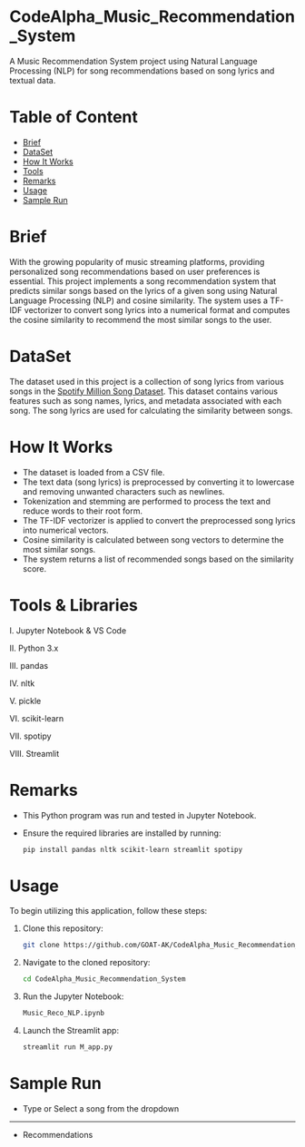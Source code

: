 # CodeAlpha_Music_Recommendation_System
A Music Recommendation System project using Natural Language Processing (NLP) for song recommendations based on song lyrics and textual data.

# Table of Content

* [Brief](#Brief)
* [DataSet](#DataSet)
* [How It Works](#HowItWorks)
* [Tools](#Tools)
* [Remarks](#Remarks)
* [Usage](#Usage)
* [Sample Run](#SampleRun)


# Brief

With the growing popularity of music streaming platforms, providing personalized song recommendations based on user preferences is essential. This project implements a song recommendation system that predicts similar songs based on the lyrics of a given song using Natural Language Processing (NLP) and cosine similarity. The system uses a TF-IDF vectorizer to convert song lyrics into a numerical format and computes the cosine similarity to recommend the most similar songs to the user.


# DataSet

The dataset used in this project is a collection of song lyrics from various songs in the [Spotify Million Song Dataset](https://www.kaggle.com/datasets/notshrirang/spotify-million-song-dataset). This dataset contains various features such as song names, lyrics, and metadata associated with each song. The song lyrics are used for calculating the similarity between songs.


# How It Works

- The dataset is loaded from a CSV file.
- The text data (song lyrics) is preprocessed by converting it to lowercase and removing unwanted characters such as newlines.
- Tokenization and stemming are performed to process the text and reduce words to their root form.
- The TF-IDF vectorizer is applied to convert the preprocessed song lyrics into numerical vectors.
- Cosine similarity is calculated between song vectors to determine the most similar songs.
- The system returns a list of recommended songs based on the similarity score.



# Tools & Libraries

I. Jupyter Notebook & VS Code

II. Python 3.x

III. pandas

IV. nltk

V. pickle

VI. scikit-learn

VII. spotipy

VIII. Streamlit



# Remarks
* This Python program was run and tested in Jupyter Notebook.
* Ensure the required libraries are installed by running:

  ```bash
  pip install pandas nltk scikit-learn streamlit spotipy

# Usage

To begin utilizing this application, follow these steps:

1. Clone this repository:
   
   ```bash
   git clone https://github.com/GOAT-AK/CodeAlpha_Music_Recommendation_System

2. Navigate to the cloned repository:

   ```bash
   cd CodeAlpha_Music_Recommendation_System

3. Run the Jupyter Notebook:

   ```bash
   Music_Reco_NLP.ipynb

4. Launch the Streamlit app:
   
   ```bash
   streamlit run M_app.py


# Sample Run


* Type or Select a song from the dropdown




<hr>


* Recommendations






  

